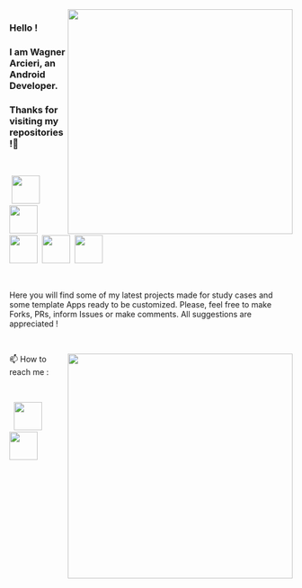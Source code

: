<img src="https://github.com/wagarcdev/wagarcdev/blob/main/blob/androiddevelopment.png?raw=true" height="400px" align="right" >


### Hello ! 
### I am Wagner Arcieri, an Android Developer. 
### Thanks for visiting my repositories !:green_heart:</br>


&nbsp;
&nbsp;


          

&nbsp;<img height=50 src="https://github.com/wagarcdev/wagarcdev/blob/main/blob/androidstudio.svg?raw=true"  /><img height=50 src="https://github.com/wagarcdev/wagarcdev/blob/main/blob/java.svg?raw=true"  />&nbsp;&nbsp;<img height=50 src="https://github.com/wagarcdev/wagarcdev/blob/main/blob/kotlin.svg?raw=true" />&nbsp;&nbsp;<img height=50 src="https://github.com/wagarcdev/wagarcdev/blob/main/blob/IntelliJ_IDEA_Icon.svg.png?raw=true" />&nbsp;&nbsp;<img height=50 src="https://github.com/wagarcdev/wagarcdev/blob/main/blob/ktor.png?raw=true" />









&nbsp;
&nbsp;
&nbsp;


Here you will find some of my latest projects made for study cases and some template Apps ready to be customized. Please, feel free to make Forks, PRs, inform Issues or make comments. All suggestions are appreciated !

&nbsp;
&nbsp;
&nbsp; 


<img src="https://github-readme-stats.vercel.app/api?username=wagarcdev&show_icons=true&theme=dark" min-width="400px" max-width="400px" width="400px" align="right" />
📫 How to reach me :
 
&nbsp; 


&nbsp;&nbsp;<a href="https://www.linkedin.com/in/wagner-arcieri/"><img height=50 src="https://cdn2.iconfinder.com/data/icons/social-micon/512/linkedin-512.png"/></a>&nbsp;&nbsp;&nbsp;<a href="mailto:wagner.arcieri@gmail.com"><img height=50 src="https://cdn3.iconfinder.com/data/icons/logos-brands-3/24/logo_brand_brands_logos_gmail-512.png"/>
</a></br>


 

&nbsp; \
&nbsp; \
&nbsp; \
&nbsp;&nbsp;&nbsp;&nbsp;&nbsp;&nbsp;&nbsp;&nbsp;&nbsp;&nbsp;&nbsp;&nbsp;&nbsp;&nbsp;&nbsp;&nbsp;&nbsp;&nbsp; 

 


<!---
WagnerArcieri/WagnerArcieri is a ✨ special ✨ repository because its `README.md` (this file) appears on your GitHub profile.
You can click the Preview link to take a look at your changes.
--->
